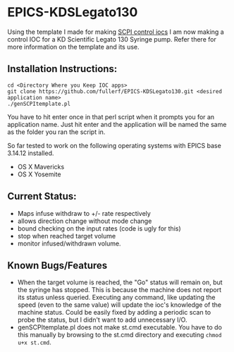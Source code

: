 EPICS-KDSLegato130
==============

Using the template I made for making [SCPI control iocs](https://github.com/fullerf/EPICS-SCPI-Template) I am now making a control IOC for a KD Scientific Legato 130 Syringe pump. Refer there for more information on the template and its use.

## Installation Instructions:

```
cd <Directory Where you Keep IOC apps>
git clone https://github.com/fullerf/EPICS-KDSLegato130.git <desired application name>
./genSCPItemplate.pl
```

You have to hit enter once in that perl script when it prompts you for an application name.  Just hit enter and the application will be named the same as the folder you ran the script in.

So far tested to work on the following operating systems with EPICS base 3.14.12 installed.

* OS X Mavericks
* OS X Yosemite

## Current Status:

* Maps infuse withdraw to +/- rate respectively
* allows direction change without mode change
* bound checking on the input rates (code is ugly for this)
* stop when reached target volume
* monitor infused/withdrawn volume.

## Known Bugs/Features

* When the target volume is reached, the "Go" status will remain on, but the syringe has stopped.  This is because the machine does not report its status unless queried.  Executing any command, like updating the speed (even to the same value) will update the ioc's knowledge of the machine status.  Could be easily fixed by adding a periodic scan to probe the status, but I didn't want to add unnecessary I/O.
* genSCPItemplate.pl does not make st.cmd executable.  You have to do this manually by browsing to the st.cmd directory and executing `chmod u+x st.cmd`.
